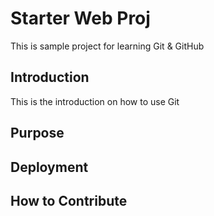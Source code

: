 # Starter Web Proj

This is sample project for learning Git & GitHub

## Introduction

This is the introduction on how to use Git

## Purpose

## Deployment

## How to Contribute